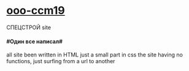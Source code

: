 # [ooo-ccm19](http://ccm19.ru/)
СПЕЦСТРОЙ site
#### #Один все написал#
all site been written in HTML just a small part in css
the site having no functions, just surfing from a url to another 

